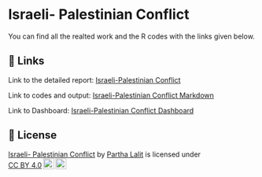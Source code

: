 
# Israeli- Palestinian Conflict

You can find all the realted work and the R codes with the links given below.

## 🔗 Links

Link to the detailed report: [Israeli-Palestinian Conflict](https://rpubs.com/parth_lalit/ispel)

Link to codes and output: [Israeli-Palestinian Conflict Markdown](https://rpubs.com/parth_lalit/ispelmd)

Link to Dashboard: [Israeli-Palestinian Conflict Dashboard](https://rpubs.com/parth_lalit/ispeldash)


## 🔗 License
<p xmlns:cc="http://creativecommons.org/ns#" xmlns:dct="http://purl.org/dc/terms/"><a property="dct:title" rel="cc:attributionURL" href="https://github.com/parthalalit/Israeli-Palestinian-Conflict">Israeli- Palestinian Conflict</a> by <a rel="cc:attributionURL dct:creator" property="cc:attributionName" href="https://www.linkedin.com/in/partha-l-659b33197/">Partha Lalit</a> is licensed under <a href="http://creativecommons.org/licenses/by/4.0/?ref=chooser-v1" target="_blank" rel="license noopener noreferrer" style="display:inline-block;">CC BY 4.0<img style="height:22px!important;margin-left:3px;vertical-align:text-bottom;" src="https://mirrors.creativecommons.org/presskit/icons/cc.svg?ref=chooser-v1"><img style="height:22px!important;margin-left:3px;vertical-align:text-bottom;" src="https://mirrors.creativecommons.org/presskit/icons/by.svg?ref=chooser-v1"></a></p>





